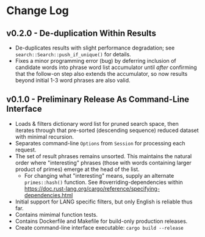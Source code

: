 Change Log
==========

## v0.2.0 - De-duplication Within Results

- De-duplicates results with slight performance degradation;
  see `search::Search::push_if_unique()` for details.
- Fixes a minor programming error (bug) by deferring inclusion of candidate
  words into phrase word list accumulator until *after* confirming that the
  follow-on step also extends the accumulator, so now results beyond initial
  1-3 word phrases are also valid.

## v0.1.0 - Preliminary Release As Command-Line Interface

- Loads & filters dictionary word list for pruned search space, then
  iterates through that pre-sorted (descending sequence) reduced dataset
  with minimal recursion.
- Separates command-line `Options` from `Session` for processing each
  request.
- The set of result phrases remains unsorted.  This maintains the natural
  order where "interesting" phrases (those with words containing larger
  product of primes) emerge at the head of the list.
  + For changing what "interesting" means, supply an alternate
  `primes::hash()` function.  See #overriding-dependencies within
  https://doc.rust-lang.org/cargo/reference/specifying-dependencies.html
- Initial support for LANG specific filters, but only English is reliable
  thus far.
- Contains mimimal function tests.
- Contains Dockerfile and Makefile for build-only production releases.
- Create command-line interface executable: `cargo build --release`
